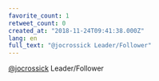 ```yaml
---
favorite_count: 1
retweet_count: 0
created_at: "2018-11-24T09:41:38.000Z"
lang: en
full_text: "@jocrossick Leader/Follower"
---
```


[@jocrossick](https://twitter.com/jocrossick) Leader/Follower
